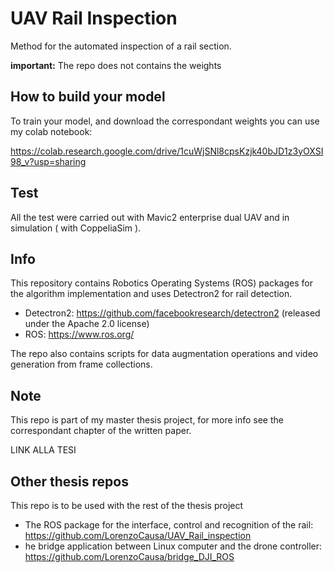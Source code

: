 # UAV Rail Inspection
Method for the automated inspection of a rail section. 

**important:** The repo does not contains the weights

## How to build your model
To train your model, and download the correspondant weights you can use my colab notebook:

<https://colab.research.google.com/drive/1cuWjSNl8cpsKzjk40bJD1z3yOXSI98_v?usp=sharing>

## Test
All the test were carried out with Mavic2 enterprise dual UAV and in simulation ( with CoppeliaSim ).

## Info
This repository contains Robotics Operating Systems (ROS) packages for the algorithm implementation and uses Detectron2 for rail detection.

 - Detectron2: <https://github.com/facebookresearch/detectron2> (released under the Apache 2.0 license)
 - ROS: <https://www.ros.org/>
 
The repo also contains scripts for data augmentation operations and video generation from frame collections.
 
## Note
This repo is part of my master thesis project, for more info see the correspondant chapter of the written paper.

LINK ALLA TESI

## Other thesis repos

This repo is to be used with the rest of the thesis project

 - The ROS package for the interface, control and recognition of the rail: <https://github.com/LorenzoCausa/UAV_Rail_inspection>
 - he bridge application between Linux computer and the drone controller: <https://github.com/LorenzoCausa/bridge_DJI_ROS>
